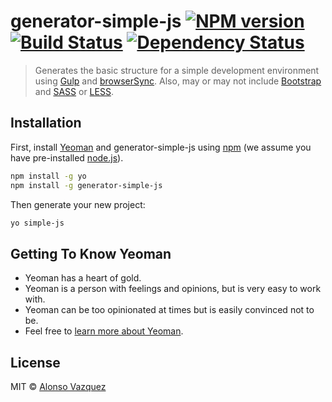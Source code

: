 # generator-simple-js [![NPM version][npm-image]][npm-url] [![Build Status][travis-image]][travis-url] [![Dependency Status][daviddm-image]][daviddm-url]

> Generates the basic structure for a simple development environment using [Gulp](https://gulpjs.com/) and [browserSync](https://www.browsersync.io/). Also, may or may not include [Bootstrap](https://getbootstrap.com/) and [SASS](https://sass-lang.com/) or [LESS](http://lesscss.org/).

## Installation

First, install [Yeoman](http://yeoman.io) and generator-simple-js using [npm](https://www.npmjs.com/) (we assume you have pre-installed [node.js](https://nodejs.org/)).

```bash
npm install -g yo
npm install -g generator-simple-js
```

Then generate your new project:

```bash
yo simple-js
```

## Getting To Know Yeoman

- Yeoman has a heart of gold.
- Yeoman is a person with feelings and opinions, but is very easy to work with.
- Yeoman can be too opinionated at times but is easily convinced not to be.
- Feel free to [learn more about Yeoman](http://yeoman.io/).

## License

MIT © [Alonso Vazquez](https://alonsovzqz.github.io/)

[npm-image]: https://badge.fury.io/js/generator-simple-js.svg
[npm-url]: https://npmjs.org/package/generator-simple-js
[travis-image]: https://travis-ci.com/alonsovzqz/generator-simple-js.svg?branch=master
[travis-url]: https://travis-ci.com/alonsovzqz/generator-simple-js
[daviddm-image]: https://david-dm.org/alonsovzqz/generator-simple-js.svg?theme=shields.io
[daviddm-url]: https://david-dm.org/alonsovzqz/generator-simple-js
